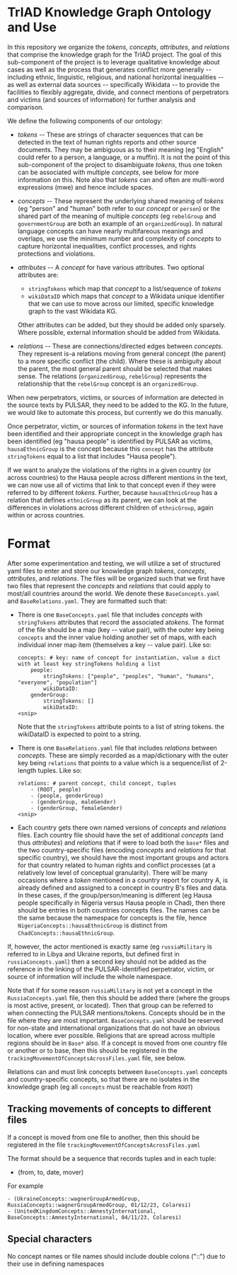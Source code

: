 # TrIAD Knowledge Graph Ontology and Use

In this repository we organize the *tokens*, *concepts*, *attributes*, and *relations* that comprise the knowledge graph for the TrIAD project. The goal of this sub-component of the project is to leverage qualitative knowledge about cases as well as the process that generates conflict more generally -- including ethnic, linguistic, religious, and national horizontal inequalities --  as well as external data sources -- specifically Wikidata -- to provide the facilities to flexibly aggregate, divide, and connect mentions of perpetrators and victims (and sources of information) for further analysis and comparison. 

We define the following components of our ontology:

- *tokens* -- These are strings of character sequences that can be detected in the text of human rights reports and other source documents. They may be ambiguous as to their meaning (eg "English" could refer to a person, a language, or a muffin). It is not the point of this sub-component of the project to disambiguate *tokens*, thus one token can be associated with multiple *concepts*, see below for more information on this. Note also that *tokens* can and often are multi-word expressions (mwe) and hence include spaces. 

- *concepts* -- These represent the underlying shared meaning of *tokens* (eg "person" and "human" both refer to our *concept* or `person`) or the shared part of the meaning of multiple *concepts* (eg `rebelGroup` and `governmentGroup` are both an example of an `organizedGroup`). In natural language concepts can have nearly multifareous meanings and overlaps, we use the minimum number and complexity of *concepts* to capture horizontal inequalities, conflict processes, and rights protections and violations. 

- *attributes* -- A *concept* for have various attributes. Two optional attributes are:
    - `stringTokens` which map that *concept* to a list/sequence of *tokens*
    - `wikiDataID` which maps that *concept* to a Wikidata unique identifier that we can use to move across our limited, specific knowledge graph to the vast Wikidata KG.

    Other attributes can be added, but they should be added only sparsely. Where possible, external information should be added from Wikidata. 

- *relations* -- These are connections/directed edges between *concepts*. They represent is-a relations moving from general concept (the parent) to a more specific conflict (the child). Where these is ambiguity about the parent, the most general parent should be selected that makes sense. The relations (`organizedGroup`, `rebelGroup`) represents the relationship that the `rebelGroup` concept is an `organizedGroup`. 


When new perpetrators, victims, or sources of information are detected in the source texts by PULSAR, they need to be added to the KG. In the future, we would like to automate this process, but currently we do this manually. 

Once perpetrator, victim, or sources of information *tokens* in the text have been identified and their appropriate concept in the knowledge graph has been identified (eg "hausa people" is identified by PULSAR as victims,  `hausaEthnicGroup` is the concept because this `concept` has the attribute `stringTokens` equal to a list that includes "Hausa people"). 

If we want to analyze the violations of the rights in a given country (or across countries) to the Hausa people across different mentions in the text, we can now use all of victims that link to that concept even if they were referred to by different *tokens*. Further, because `hausaEthnicGroup` has a relation that defines `ethnicGroup` as its parent, we can look at the differences in violations across different children of `ethnicGroup`, again within or across countries.


# Format

After some experimentation and testing, we will utilize a set of structured yaml files to enter and store our knowledge graph *tokens*, *concepts*, *attributes*, and *relations*. The files will be organized such that we first have two files that represent the *concepts* and *relations* that could apply to most/all countries around the world. We denote these `BaseConcepts.yaml` and `BaseRelations.yaml`. They are formatted such that:

- There is one `BaseConcepts.yaml` file that includes *concepts* with `stringTokens` attributes that record the associated a*tokens*. The format of the file should be a map (key -- value pair), with the outer key being `concepts` and the inner value holding another set of maps, with each individual inner map item (themselves a key -- value pair). Like so:
    ```
    concepts: # key: name of concept for instantiation, value a dict with at least key stringTokens holding a list
        people:
            stringTokens: ["people", "peoples", "human", "humans", "everyone", "population"]
            wikiDataID: 
        genderGroup:
            stringTokens: []  
            wikiDataID: 
    <snip>
    ```
     Note that the `stringTokens` attribute points to a list of string tokens. the wikiDataID is expected to point to a string.

- There is one `BaseRelations.yaml` file that includes *relations* between *concepts*. These are simply recorded as a map/dictionary with the outer key being `relations` that points to a value which is a sequence/list of 2-length tuples. Like so:
    ```
    relations: # parent concept, child concept, tuples
        - (ROOT, people)
        - (people, genderGroup)
        - (genderGroup, maleGender)
        - (genderGroup, femaleGender)  
    <snip>
    ```

- Each country gets there own named versions of *concepts* and *relations* files. Each country file should have the set of additional *concepts* (and thus *attributes*) and *relations* that if were to load both the `base*` files and the two country-specific files (encoding *concepts* and *relations* for that specific country), we should have the most important groups and actors for that country related to human rights and conflict processes (at a relatively low level of conceptual granularity). There will be many occasions where a *token* mentioned in a country report for country A, is already defined and assigned to a concept in country B's files and data. In these cases, if the group/person/meaning is different (eg Hausa people specifically in Nigeria versus Hausa people in Chad), then there should be entries in both countries concepts files. The names can be the same because the namespace for concepts is the file, hence `NigeriaConcepts::hausaEthnicGroup` is distinct from `ChadConcepts::hausaEthnicGroup`.

If, however, the actor mentioned is exactly same (eg `russiaMilitary` is referred to in Libya and Ukraine reports, but defined first in `russiaConcepts.yaml`) then a second key should not be added as the reference in the linking of the PULSAR-identified perpetrator, victim, or source of information will include the whole namespace. 

Note that if for some reason `russiaMilitary` is not yet a concept in the `RussiaConcepts.yaml` file, then this should be added there (where the groups is most active, present, or located). Then that group can be referred to when connecting the PULSAR mentions/tokens. Concepts should be in the file where they are most important. `BaseConcepts.yaml` should be reserved for non-state and international organizations that do not have an obvious location, where ever possible. Religions that are spread across multiple regions should be in `Base*` also. If a concept is moved from one country file or another or to base, then this should be registered in the `trackingMovementOfConceptsAcrossFiles.yaml` file, see below.

Relations can and must link concepts between `BaseConcepts.yaml` concepts and country-specific concepts, so that there are no isolates in the knowledge graph (eg all `concepts` must be reachable from `ROOT`)


## Tracking movements of concepts to different files

If a concept is moved from one file to another, then this should be registered in the file `trackingMovementOfConceptsAcrossFiles.yaml`

The format should be a sequence that records tuples and in each tuple:

- (from, to, date, mover)

For example 
```
- (UkraineConcepts::wagnerGroupArmedGroup, RussiaConcepts::wagnerGroupArmedGroup, 01/12/23, Colaresi)
- (UnitedKingdomConcepts::AmnestyInternational, BaseConcepts::AmnestyInternational, 04/11/23, Colaresi)
```


## Special characters

No concept names or file names should include double colons ("::") due to their use in defining namespaces 
